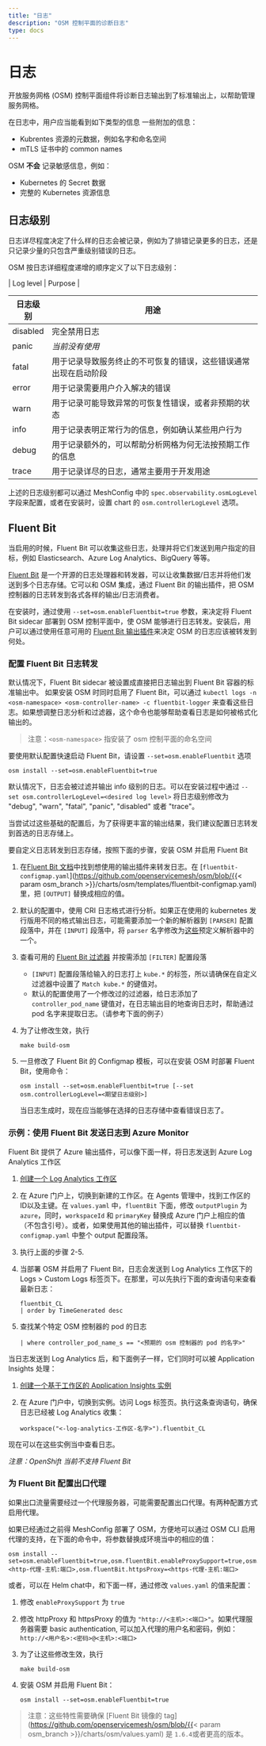 ```yaml
---
title: "日志"
description: "OSM 控制平面的诊断日志"
type: docs
---
```


# 日志
开放服务网格 (OSM) 控制平面组件将诊断日志输出到了标准输出上，以帮助管理服务网格。

在日志中，用户应当能看到如下类型的信息
一些附加的信息：
- Kubrentes 资源的元数据，例如名字和命名空间
- mTLS 证书中的 common names

OSM **不会** 记录敏感信息，例如：
- Kubernetes 的 Secret 数据
- 完整的 Kubernetes 资源信息

## 日志级别

日志详尽程度决定了什么样的日志会被记录，例如为了排错记录更多的日志，还是只记录少量的只包含严重级别错误的日志。

OSM 按日志详细程度递增的顺序定义了以下日志级别：

| Log level | Purpose                                                                                |

| 日志级别 | 用途 |
| --------- | -------------------------------------------------------------------------------------- |
| disabled | 完全禁用日志 |
| panic | *当前没有使用* |
| fatal |用于记录导致服务终止的不可恢复的错误，这些错误通常出现在启动阶段 |
| error | 用于记录需要用户介入解决的错误 |
| warn | 用于记录可能导致异常的可恢复性错误，或者非预期的状态 |
| info | 用于记录表明正常行为的信息，例如确认某些用户行为 |
| debug | 用于记录额外的，可以帮助分析网格为何无法按预期工作的信息 |
| trace | 用于记录详尽的日志，通常主要用于开发用途 |

上述的日志级别都可以通过 MeshConfig 中的 `spec.observability.osmLogLevel` 字段来配置，或者在安装时，设置 chart 的 `osm.controllerLogLevel` 选项。

## Fluent Bit
当启用的时候，Fluent Bit 可以收集这些日志，处理并将它们发送到用户指定的目标，例如 Elasticsearch、Azure Log Analytics、BigQuery 等等。

[Fluent Bit](https://fluentbit.io/) 是一个开源的日志处理器和转发器，可以让收集数据/日志并将他们发送到多个日志存储。它可以和 OSM 集成，通过 Fluent Bit 的输出插件，把 OSM 控制器的日志转发到各式各样的输出/日志消费者。

在安装时，通过使用 `--set=osm.enableFluentbit=true` 参数，来决定将 Fluent Bit sidecar 部署到 OSM 控制平面中，使 OSM 能够进行日志转发。安装后，用户可以通过使用任意可用的 [Fluent Bit 输出插件](https://docs.fluentbit.io/manual/pipeline/outputs)来决定 OSM 的日志应该被转发到何处。

### 配置 Fluent Bit 日志转发
默认情况下，Fluent Bit sidecar 被设置成直接把日志输出到 Fluent Bit 容器的标准输出中。 如果安装 OSM 时同时启用了 Fluent Bit，可以通过 `kubectl logs -n <osm-namespace> <osm-controller-name> -c fluentbit-logger` 来查看这些日志。如果想调整日志分析和过滤器，这个命令也能够帮助查看日志是如何被格式化输出的。

> 注意：`<osm-namespace>` 指安装了 osm 控制平面的命名空间

要使用默认配置快速启动 Fluent Bit，请设置 `--set=osm.enableFluentbit` 选项
```console
osm install --set=osm.enableFluentbit=true
```

默认情况下，日志会被过滤并输出 info 级别的日志。可以在安装过程中通过 `--set osm.controllerLogLevel=<desired log level>` 将日志级别修改为 "debug", "warn", "fatal", "panic", "disabled" 或者 "trace"。

当尝试过这些基础的配置后，为了获得更丰富的输出结果，我们建议配置日志转发到首选的日志存储上。

要自定义日志转发到日志存储，按照下面的步骤，安装 OSM 并启用 Fluent Bit

1. 在[Fluent Bit 文档](https://docs.fluentbit.io/manual/pipeline/outputs)中找到想使用的输出插件来转发日志。在 [`fluentbit-configmap.yaml`](https://github.com/openservicemesh/osm/blob/{{< param osm_branch >}}/charts/osm/templates/fluentbit-configmap.yaml) 里，把 `[OUTPUT]` 替换成相应的值。

2. 默认的配置中，使用 CRI 日志格式进行分析。如果正在使用的 kubernetes 发行版用不同的格式输出日志，可能需要添加一个新的解析器到 `[PARSER]` 配置段落中，并在 `[INPUT]` 段落中，将 `parser` 名字修改为[这些](https://github.com/fluent/fluent-bit/blob/master/conf/parsers.conf)预定义解析器中的一个。

3. 查看可用的 [Fluent Bit 过滤器](https://docs.fluentbit.io/manual/pipeline/filters) 并按需添加 `[FILTER]` 配置段落
    * `[INPUT]` 配置段落给输入的日志打上 `kube.*` 的标签，所以请确保在自定义过滤器中设置了 `Match kube.*` 的键值对。
    * 默认的配置使用了一个修改过的过滤器，给日志添加了 `controller_pod_name` 键值对，在日志输出目的地查询日志时，帮助通过 pod 名字来提取日志。（请参考下面的例子）

1. 为了让修改生效，执行
    ```console
    make build-osm
    ```

2. 一旦修改了 Fluent Bit 的 Configmap 模板，可以在安装 OSM 时部署 Fluent Bit，使用命令：
    ```console
    osm install --set=osm.enableFluentbit=true [--set osm.controllerLogLevel=<期望日志级别>]
    ```
    当日志生成时，现在应当能够在选择的日志存储中查看错误日志了。


### 示例：使用 Fluent Bit 发送日志到 Azure Monitor
Fluent Bit 提供了 Azure 输出插件，可以像下面一样，将日志发送到 Azure Log Analytics 工作区
1. [创建一个 Log Analytics 工作区](https://docs.microsoft.com/en-us/azure/azure-monitor/learn/quick-create-workspace)

2. 在 Azure 门户上，切换到新建的工作区。在 Agents 管理中，找到工作区的 ID以及主键。在 `values.yaml` 中，`fluentBit` 下面，修改 `outputPlugin` 为 `azure`，同时，`workspaceId` 和 `primaryKey` 替换成 Azure 门户上相应的值（不包含引号）。或者，如果使用其他的输出插件，可以替换 `fluentbit-configmap.yaml` 中整个 output 配置段落。

3. 执行上面的步骤 2-5.

4. 当部署 OSM 并启用了 Fluent Bit，日志会发送到 Log Analytics 工作区下的 Logs > Custom Logs 标签页下。在那里，可以先执行下面的查询语句来查看最新日志：
    ```
    fluentbit_CL
    | order by TimeGenerated desc
    ```

5. 查找某个特定 OSM 控制器的 pod 的日志
    ```
    | where controller_pod_name_s == "<预期的 osm 控制器的 pod 的名字>"
    ```

当日志发送到 Log Analytics 后，和下面例子一样，它们同时可以被 Application Insights 处理：
1. [创建一个基于工作区的 Application Insights 实例](https://docs.microsoft.com/zh-cn/azure/azure-monitor/app/create-workspace-resource)

2. 在 Azure 门户中，切换到实例。访问 Logs 标签页。执行这条查询语句，确保日志已经被 Log Analytics 收集：
    ```
    workspace("<-log-analytics-工作区-名字>").fluentbit_CL
    ```

现在可以在这些实例当中查看日志。

*注意：OpenShift 当前不支持 Fluent Bit*

### 为 Fluent Bit 配置出口代理
如果出口流量需要经过一个代理服务器，可能需要配置出口代理。有两种配置方式启用代理。

如果已经通过之前得 MeshConfig 部署了 OSM，方便地可以通过 OSM CLI 启用代理的支持，在下面的命令中，将参数替换成环境当中的相应的值：
```
osm install --set=osm.enableFluentbit=true,osm.fluentBit.enableProxySupport=true,osm.fluentBit.httpProxy=<http-代理-主机:端口>,osm.fluentBit.httpsProxy=<https-代理-主机:端口>
```

或者，可以在 Helm chat中，和下面一样，通过修改 `values.yaml` 的值来配置：
1. 修改 `enableProxySupport` 为 `true`

2. 修改 httpProxy 和 httpsProxy 的值为 `"http://<主机>:<端口>"`。如果代理服务器需要 basic authentication, 可以加入代理的用户名和密码，例如：`http://<用户名>:<密码>@<主机>:<端口>`

3. 为了让这些修改生效，执行
    ```console
    make build-osm
    ```

4. 安装 OSM 并启用 Fluent Bit：
    ```console
    osm install --set=osm.enableFluentbit=true
    ```
> 注意：这些特性需要确保 [Fluent Bit 镜像的 tag](https://github.com/openservicemesh/osm/blob/{{< param osm_branch >}}/charts/osm/values.yaml) 是 `1.6.4`或者更高的版本。
